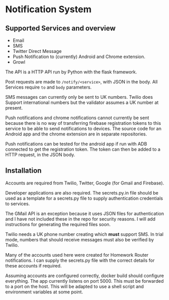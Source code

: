 # Notification System
## Supported Services and overview

- Email
- SMS
- Twitter Direct Message
- Push Notification to (currently) Android and Chrome extension.
- Growl

The API is a HTTP API run by Python with the flask framework.

Post requests are made to `/notify/<service>`, with JSON in the body. All Services
require `to` and `body` parameters.

SMS messages can currently only be sent to UK numbers. Twilio does Support
international numbers but the validator assumes a UK number at present.

Push notifications and chrome notifications cannot currently be sent because there
is no way of transferring firebase registration tokens to this service to be able to
send notifications to devices. The source code for an Android app and the chrome
extension are in separate repositories.

Push notifications can be tested for the android app if run with ADB connected to get the registration token. The token can then be added to a HTTP request, in the JSON body.

## Installation

Accounts are required from Twilio, Twitter, Google (for Gmail and Firebase).

Developer applications are also required. The secrets.py.in file should be used
as a template for a secrets.py file to supply authentication credentials to
services.

The GMail API is an exception because it uses JSON files for authentication
and I have not included these in the repo for security reasons. I will add instructions
for generating the required files soon.

Twilio needs a UK phone number creating which **must** support SMS. In trial
mode, numbers that should receive messages must also be verified by Twilio.

Many of the accounts used here were created for Homework Router notifications. I
can supply the secrets.py file with the correct details for these accounts if
required.

Assuming accounts are configured correctly, docker build should configure everything.
The app currently listens on port 5000. This must be forwarded to a port on the host.
This will be adapted to use a shell script and environment variables at some point.
